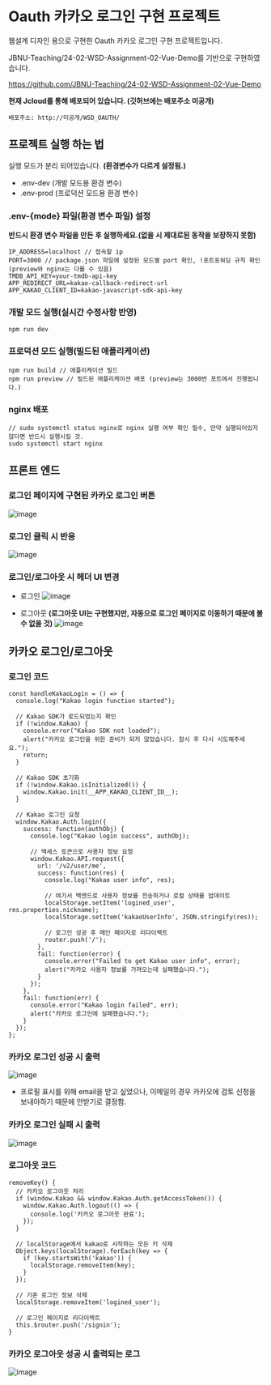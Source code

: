 # Oauth 카카오 로그인 구현 프로젝트
웹설계 디자인 용으로 구현한 Oauth 카카오 로그인 구현 프로젝트입니다.

JBNU-Teaching/24-02-WSD-Assignment-02-Vue-Demo를 기반으로 구현하였습니다.

https://github.com/JBNU-Teaching/24-02-WSD-Assignment-02-Vue-Demo

**현재 Jcloud를 통해 배포되어 있습니다. (깃허브에는 배포주소 미공개)**
```
배포주소: http://미공개/WSD_OAUTH/
```

## 프로젝트 실행 하는 법
실행 모드가 분리 되어있습니다. **(환경변수가 다르게 설정됨.)**
- .env-dev (개발 모드용 환경 변수)
- .env-prod (프로덕션 모드용 환경 변수)

### .env-{mode} 파일(환경 변수 파일) 설정
**반드시 환경 변수 파일을 만든 후 실행하세요.(없을 시 제대로된 동작을 보장하지 못함)**
```
IP_ADDRESS=localhost // 접속할 ip
PORT=3000 // package.json 파일에 설정된 모드별 port 확인, !포트포워딩 규칙 확인(preview와 nginx는 다를 수 있음)
TMDB_API_KEY=your-tmdb-api-key
APP_REDIRECT_URL=kakao-callback-redirect-url
APP_KAKAO_CLIENT_ID=kakao-javascript-sdk-api-key
```

### 개발 모드 실행(실시간 수정사항 반영)
```
npm run dev
```

### 프로덕션 모드 실행(빌드된 애플리케이션)
```
npm run build // 애플리케이션 빌드
npm run preview // 빌드된 애플리케이션 배포 (preview는 3000번 포트에서 진행됩니다.)
```

### nginx 배포
```
// sudo systemctl status nginx로 nginx 실행 여부 확인 필수, 만약 실행되어있지 않다면 반드시 실행시킬 것.
sudo systemctl start nginx 
```

## 프론트 엔드
### 로그인 페이지에 구현된 카카오 로그인 버튼
![image](https://github.com/user-attachments/assets/1b775b1d-ff57-4f7c-b665-49707fdcf561)

### 로그인 클릭 시 반응
![image](https://github.com/user-attachments/assets/2e361e20-d6e5-4f0a-9f70-c32ff295a028)

### 로그인/로그아웃 시 헤더 UI 변경
- 로그인
![image](https://github.com/user-attachments/assets/4071de78-1b14-408e-acf7-6ef5f40a8545)

- 로그아웃 **(로그아웃 UI는 구현했지만, 자동으로 로그인 페이지로 이동하기 때문에 볼 수 없을 것)**
![image](https://github.com/user-attachments/assets/96a97c79-1792-43eb-bfd4-645509f9f912)

## 카카오 로그인/로그아웃
### 로그인 코드
```
const handleKakaoLogin = () => {
  console.log("Kakao login function started");
  
  // Kakao SDK가 로드되었는지 확인
  if (!window.Kakao) {
    console.error("Kakao SDK not loaded");
    alert("카카오 로그인을 위한 준비가 되지 않았습니다. 잠시 후 다시 시도해주세요.");
    return;
  }

  // Kakao SDK 초기화
  if (!window.Kakao.isInitialized()) {
    window.Kakao.init(__APP_KAKAO_CLIENT_ID__);
  }

  // Kakao 로그인 요청
  window.Kakao.Auth.login({
    success: function(authObj) {
      console.log("Kakao login success", authObj);
      
      // 액세스 토큰으로 사용자 정보 요청
      window.Kakao.API.request({
        url: '/v2/user/me',
        success: function(res) {
          console.log("Kakao user info", res);
          
          // 여기서 백엔드로 사용자 정보를 전송하거나 로컬 상태를 업데이트
          localStorage.setItem('logined_user', res.properties.nickname);
          localStorage.setItem('kakaoUserInfo', JSON.stringify(res));
          
          // 로그인 성공 후 메인 페이지로 리다이렉트
          router.push('/');
        },
        fail: function(error) {
          console.error("Failed to get Kakao user info", error);
          alert("카카오 사용자 정보를 가져오는데 실패했습니다.");
        }
      });
    },
    fail: function(err) {
      console.error("Kakao login failed", err);
      alert("카카오 로그인에 실패했습니다.");
    }
  });
};
```

### 카카오 로그인 성공 시 출력
![image](https://github.com/user-attachments/assets/2aae7f3b-923f-4d3b-a201-47afac13c62b)

- 프로필 표시를 위해 email을 받고 싶었으나, 이메일의 경우 카카오에 검토 신청을 보내야하기 때문에 안받기로 결정함.

### 카카오 로그인 실패 시 출력
![image](https://github.com/user-attachments/assets/573fa69b-b54e-4515-b752-777451f01932)

### 로그아웃 코드
```
removeKey() {
  // 카카오 로그아웃 처리
  if (window.Kakao && window.Kakao.Auth.getAccessToken()) {
    window.Kakao.Auth.logout(() => {
      console.log('카카오 로그아웃 완료');
    });
  }

  // localStorage에서 kakao로 시작하는 모든 키 삭제
  Object.keys(localStorage).forEach(key => {
    if (key.startsWith('kakao')) {
      localStorage.removeItem(key);
    }
  });

  // 기존 로그인 정보 삭제
  localStorage.removeItem('logined_user');

  // 로그인 페이지로 리다이렉트
  this.$router.push('/signin');
}
```

### 카카오 로그아웃 성공 시 출력되는 로그
![image](https://github.com/user-attachments/assets/921db939-f9f5-4827-bf83-83b7a3c1eb7d)
